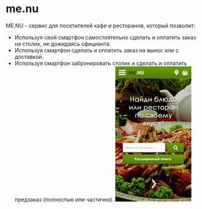 # me.nu
ME.NU - сервис для посетителей кафе и ресторанов, который позволит:
 + Используя свой смартфон самостоятельно сделать и оплатить заказ на столик, не дожидаясь официанта.
 + Используя смартфон сделать и оплатить заказ на вынос или с доставкой.
 + Используя смартфон забронировать столик и сделать и оплатить предзаказ (полностью или частично).
   ![alt text](https://github.com/tolik23/me.nu/blob/master/menu.main.jpg)
